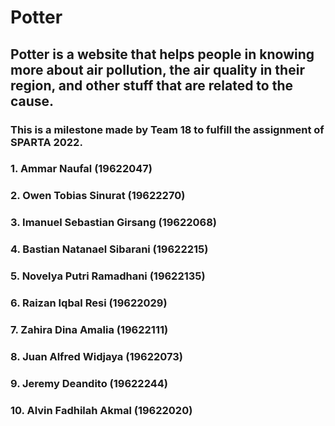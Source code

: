 # Potter


## Potter is a website that helps people in knowing more about air pollution, the air quality in their region, and other stuff that are related to the cause. 

### This is a milestone made by Team 18 to fulfill the assignment of SPARTA 2022.
### 1. Ammar Naufal (19622047)
### 2. Owen Tobias Sinurat (19622270)
### 3. Imanuel Sebastian Girsang (19622068)
### 4. Bastian Natanael Sibarani (19622215)
### 5. Novelya Putri Ramadhani (19622135)
### 6. Raizan Iqbal Resi (19622029)
### 7. Zahira Dina Amalia (19622111)
### 8. Juan Alfred Widjaya (19622073)
### 9. Jeremy Deandito (19622244)
### 10. Alvin Fadhilah Akmal (19622020)
